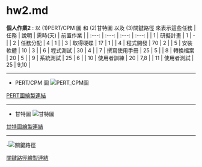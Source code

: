 # hw2.md

**個人作業2** : 
以 (1)PERT/CPM 圖 和 (2)甘特圖 以及 (3)關鍵路徑 來表示這些任務
| 任務  |   說明   | 需時(天) | 前置作業 |
| :---: |  :---:  |   :---:  |  :---:  |
|   1   | 研擬計畫 |     1    |    -    |
|   2   | 任務分配 |     4    |    1    |
|   3   | 取得硬碟 |    17    |    1    |
|   4   | 程式開發 |    70    |    2    |
|   5   | 安裝軟體 |    10    |    3    |
|   6   | 程式測試 |    30    |    4    |
|   7   | 撰寫使用手冊 | 25   |    5    |
|   8   | 轉換檔案 |    20    |    5    |
|   9   | 系統測試 |    25    |    6    |
|   10  | 使用者訓練 |  20    |   7,8   |
|   11  | 使用者測試 |  25    |   9,10  |

---
- PERT/CPM 圖
![PERT_CPM圖](https://user-images.githubusercontent.com/113968421/194997198-0c81ed04-c3ff-4739-8f43-f72353c9a749.png)

[PERT圖繪製連結](https://hackmd.io/RerfeXp-T1mSn8tmL8h7RA?view)

---
- 甘特圖
![甘特圖](https://user-images.githubusercontent.com/113968421/195001136-532f555c-b64c-406e-b632-9bf15bc3802b.png)

[甘特圖繪製連結](https://hackmd.io/DdQUMf23RKSrkpaLKH_huQ?view)

---
-![關鍵路徑](https://user-images.githubusercontent.com/113968421/195004283-d75c7edb-ff55-47b4-8519-8c6d323091a8.png)
 
[關鍵路徑繪製連結](https://hackmd.io/Cc2MNcmSQaSrgywCuy808g?view)


